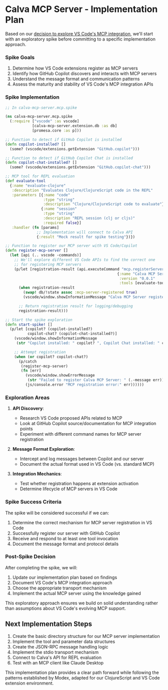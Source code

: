 # Calva MCP Server - Implementation Plan

Based on our [decision to explore VS Code's MCP integration](./DECISION_LOG.md#2025-04-13-mcp-server-integration-approach-for-vs-code), we'll start with an exploratory spike before committing to a specific implementation approach.

### Spike Goals

1. Determine how VS Code extensions register as MCP servers
2. Identify how GitHub Copilot discovers and interacts with MCP servers
3. Understand the message format and communication patterns
4. Assess the maturity and stability of VS Code's MCP integration APIs

### Spike Implementation

```clojure
;; In calva-mcp-server.mcp.spike

(ns calva-mcp-server.mcp.spike
  (:require ["vscode" :as vscode]
            [calva-mcp-server.extension.db :as db]
            [promesa.core :as p]))

;; Function to detect if GitHub Copilot is installed
(defn copilot-installed? []
  (some? (vscode/extensions.getExtension "GitHub.copilot")))

;; Function to detect if GitHub Copilot Chat is installed
(defn copilot-chat-installed? []
  (some? (vscode/extensions.getExtension "GitHub.copilot-chat")))

;; MCP tool for REPL evaluation
(def evaluate-tool
  {:name "evaluate-clojure"
   :description "Evaluates Clojure/ClojureScript code in the REPL"
   :parameters [{:name "code"
                 :type "string"
                 :description "Clojure/ClojureScript code to evaluate"}
                {:name "session"
                 :type "string"
                 :description "REPL session (clj or cljs)"
                 :required false}]
   :handler (fn [params]
              ;; Implementation will connect to Calva API
              {:result "Mock result for spike testing"})})

;; Function to register our MCP server with VS Code/Copilot
(defn register-mcp-server []
  (let [api (.. vscode -commands)]
    ;; We'll explore different VS Code APIs to find the correct one
    ;; for registering MCP servers
    (p/let [registration-result (api.executeCommand "mcp.registerServer"
                                                  {:name "Calva MCP Server"
                                                   :version "0.0.1"
                                                   :tools [evaluate-tool]})]
      (when registration-result
        (swap! db/!state assoc :mcp-server-registered true)
        (vscode/window.showInformationMessage "Calva MCP Server registered successfully"))

      ;; Return registration result for logging/debugging
      registration-result)))

;; Start the spike exploration
(defn start-spike! []
  (p/let [copilot? (copilot-installed?)
          copilot-chat? (copilot-chat-installed?)]
    (vscode/window.showInformationMessage
     (str "Copilot installed: " copilot? ", Copilot Chat installed: " copilot-chat?))

    ;; Attempt registration
    (when (or copilot? copilot-chat?)
      (p/catch
       (register-mcp-server)
       (fn [err]
         (vscode/window.showErrorMessage
          (str "Failed to register Calva MCP Server: " (.-message err)))
         (js/console.error "MCP registration error:" err))))))
```

### Exploration Areas

1. **API Discovery**:
   - Research VS Code proposed APIs related to MCP
   - Look at GitHub Copilot source/documentation for MCP integration points
   - Experiment with different command names for MCP server registration

2. **Message Format Exploration**:
   - Intercept and log messages between Copilot and our server
   - Document the actual format used in VS Code (vs. standard MCP)

3. **Integration Mechanics**:
   - Test whether registration happens at extension activation
   - Determine lifecycle of MCP servers in VS Code

### Spike Success Criteria

The spike will be considered successful if we can:

1. Determine the correct mechanism for MCP server registration in VS Code
2. Successfully register our server with GitHub Copilot
3. Receive and respond to at least one tool invocation
4. Document the message format and protocol details

### Post-Spike Decision

After completing the spike, we will:

1. Update our implementation plan based on findings
2. Document VS Code's MCP integration approach
3. Choose the appropriate transport mechanism
4. Implement the actual MCP server using the knowledge gained

This exploratory approach ensures we build on solid understanding rather than assumptions about VS Code's evolving MCP support.

## Next Implementation Steps

1. Create the basic directory structure for our MCP server implementation
2. Implement the tool and parameter data structures
3. Create the JSON-RPC message handling logic
4. Implement the stdio transport mechanism
5. Connect to Calva's API for REPL evaluation
6. Test with an MCP client like Claude Desktop

This implementation plan provides a clear path forward while following the patterns established by Modex, adapted for our ClojureScript and VS Code extension environment.